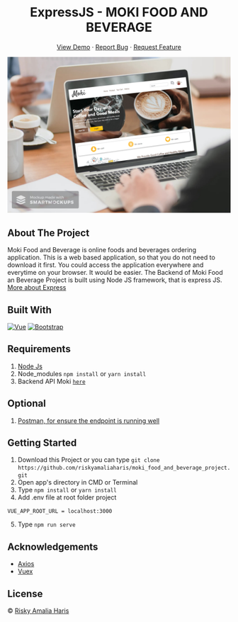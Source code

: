 <h1 align='center'>ExpressJS - MOKI FOOD AND BEVERAGE</h1>
  <p align="center">
    <a href="https://mokifoodbeverage.netlify.app/">View Demo</a>
    ·
    <a href="https://github.com/riskyamaliaharis/moki_food_and_beverage_project/issues">Report Bug</a>
    ·
    <a href="https://github.com/riskyamaliaharis/moki_food_and_beverage_project/pulls">Request Feature</a>
  </p>

![Image Banner](src/assets/img/moki.jpg)

## About The Project

Moki Food and Beverage is online foods and beverages ordering application.
This is a web based application, so that you do not need to download it first.
You could access the application everywhere and everytime on your browser.
It would be easier. The Backend of Moki Food an Beverage Project is built using Node JS framework, that is express JS.
[More about Express](https://en.wikipedia.org/wiki/Express.js)

## Built With

[![Vue](https://img.shields.io/badge/Vue-v2.6.11-green)](https://github.com/vuejs/vue)
[![Bootstrap](https://img.shields.io/badge/Bootstrap-v4.5.x-blue)](https://github.com/bootstrap-vue/bootstrap-vue)

## Requirements

1. <a href="https://nodejs.org/en/download/">Node Js</a>
2. Node_modules `npm install` or `yarn install`
3. Backend API Moki [`here`](https://github.com/riskyamaliaharis/moki_backend)

## Optional

1. <a href="https://documenter.getpostman.com/view/13454431/TVsoGpzz">Postman, for ensure the endpoint is running well</a>

## Getting Started

1. Download this Project or you can type `git clone https://github.com/riskyamaliaharis/moki_food_and_beverage_project.git`
2. Open app's directory in CMD or Terminal
3. Type `npm install` or `yarn install`
4. Add .env file at root folder project

```
VUE_APP_ROOT_URL = localhost:3000
```

5. Type `npm run serve`

## Acknowledgements

- [Axios](https://www.npmjs.com/package/axios)
- [Vuex](https://vuex.vuejs.org/)

## License

© [Risky Amalia Haris](https://github.com/riskyamaliaharis)<br>

